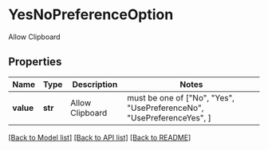 # YesNoPreferenceOption

Allow Clipboard

## Properties
Name | Type | Description | Notes
------------ | ------------- | ------------- | -------------
**value** | **str** | Allow Clipboard |  must be one of ["No", "Yes", "UsePreferenceNo", "UsePreferenceYes", ]

[[Back to Model list]](../README.md#documentation-for-models) [[Back to API list]](../README.md#documentation-for-api-endpoints) [[Back to README]](../README.md)



